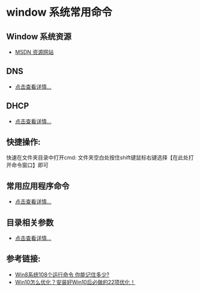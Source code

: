# window 系统常用命令

## Window 系统资源
* [MSDN 资源网站](https://msdn.itellyou.cn/)

## DNS
* [点击查看详情...](./DNS.md)

## DHCP
* [点击查看详情...](./DHCP.md)

## 快捷操作:
快速在文件夹目录中打开cmd:
    文件夹空白处按住shift键鼠标右键选择【在此处打开命令窗口】即可

## 常用应用程序命令
* [点击查看详情...](./application_command.md)

## 目录相关参数
* [点击查看详情...](./directory_parameter.md)

## 参考链接:
* [Win8系统108个运行命令 你能记住多少?](http://win8.zol.com.cn/277/2772193.html)
* [Win10怎么优化？安装好Win10后必做的22项优化！](http://www.xitonghe.com/jiaocheng/Windows10-5634.html)
